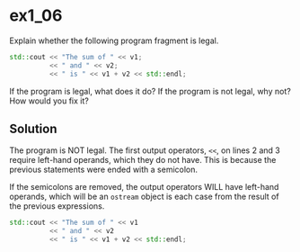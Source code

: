 # ex1_06

Explain whether the following program fragment is legal.

```c++
std::cout << "The sum of " << v1;
          << " and " << v2;
          << " is " << v1 + v2 << std::endl;
```

If the program is legal, what does it do? If the program is not legal, why not? How would you fix it?

## Solution

The program is NOT legal. The first output operators, `<<`, on lines 2 and 3 require left-hand operands, which they do not have. This is because the previous statements were ended with a semicolon.

If the semicolons are removed, the output operators WILL have left-hand operands, which will be an `ostream` object is each case from the result of the previous expressions.

```c++
std::cout << "The sum of " << v1
          << " and " << v2
          << " is " << v1 + v2 << std::endl;
```
